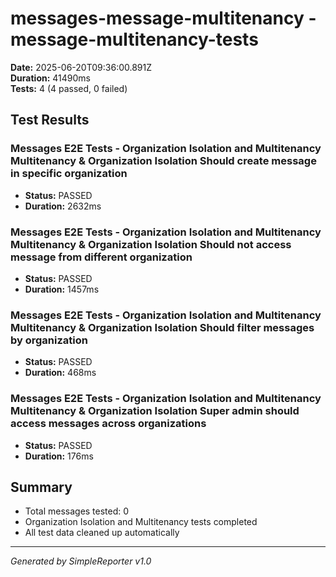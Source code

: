 # messages-message-multitenancy - message-multitenancy-tests

**Date:** 2025-06-20T09:36:00.891Z  
**Duration:** 41490ms  
**Tests:** 4 (4 passed, 0 failed)

## Test Results


### Messages E2E Tests - Organization Isolation and Multitenancy Multitenancy & Organization Isolation Should create message in specific organization
- **Status:** PASSED
- **Duration:** 2632ms



### Messages E2E Tests - Organization Isolation and Multitenancy Multitenancy & Organization Isolation Should not access message from different organization
- **Status:** PASSED
- **Duration:** 1457ms



### Messages E2E Tests - Organization Isolation and Multitenancy Multitenancy & Organization Isolation Should filter messages by organization
- **Status:** PASSED
- **Duration:** 468ms



### Messages E2E Tests - Organization Isolation and Multitenancy Multitenancy & Organization Isolation Super admin should access messages across organizations
- **Status:** PASSED
- **Duration:** 176ms



## Summary

- Total messages tested: 0
- Organization Isolation and Multitenancy tests completed
- All test data cleaned up automatically

---
*Generated by SimpleReporter v1.0*
